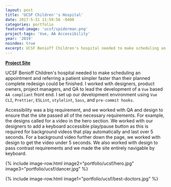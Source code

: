 ```yaml
---
layout: post
title: 'UCSF Children''s Hospital'
date: 2017-5-31 11:59:56 -0400
categories: portfolio
featured-image: 'ucsf/spiderman.png'
project-tags: 'Vue, AA Accessibility'
year: '2019'
noindex: true
excerpt: UCSF Benioff Children's hospital needed to make scheduling an appointment and referring a patient simpler faster than their planned complete redesign could be finished. I worked with designers, product owners, project managers, and QA to lead development of a `Vue` based `AA compliant` front end.
---
```


**[Project Site](https://about.ucsfbenioffchildrens.org/)**

UCSF Benioff Children's hospital needed to make scheduling an appointment and referring a patient simpler faster than their planned complete redesign could be finished. I worked with designers, product owners, project managers, and QA to lead the development of a `Vue` based `AA compliant` front end. I set up our development environment using `Vue CLI`, `Prettier`, `ESLint`, `stylelint`, `Sass`, and `pre-commit hooks`.

Accessibility was a big requirement, and we worked with QA and design to ensure that the site passed all of the necessary requirements. For example, the designs called for a video in the hero section. We worked with our designers to add a keyboard accessible play/pause button as this is required for background videos that play automatically and last over 5 seconds. For a background video further down the page, we worked with design to get the video under 5 seconds. We also worked with design to pass contrast requirements and we made the site entirely navigable by keyboard. 

{% include image-row.html image2="portfolio/ucsf/hero.jpg" image3="portfolio/ucsf/dancer.jpg" %}

{% include image-row.html image1="portfolio/ucsf/best-doctors.jpg" %}




